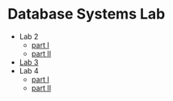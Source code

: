 # Database Systems Lab

- Lab 2 
	- [part I](https://drive.google.com/file/d/1UgGxdEtWHceYtDda_BkXbA7-_2D1x359/view?usp=sharing)
	- [part II](https://drive.google.com/file/d/1R5pIms8PqIeH6XuYA2zth0o_tBt2E6q3/view?usp=sharing)
- [Lab 3](https://drive.google.com/file/d/1yIfdNfas0qdfn4aFXT8rAGQRB_zIRK2j/view?usp=sharing)
- Lab 4
	- [part I](https://drive.google.com/file/d/1h9kHNgbc0Tx9BHgIuC0USQszcre0u8k6/view?usp=share_link)
	- [part II](https://drive.google.com/file/d/1692LiMec4UWA4h-eiWUBsuoafwMtfoHe/view?usp=share_link)

